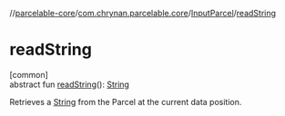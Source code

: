 //[parcelable-core](../../../index.md)/[com.chrynan.parcelable.core](../index.md)/[InputParcel](index.md)/[readString](read-string.md)

# readString

[common]\
abstract fun [readString](read-string.md)(): [String](https://kotlinlang.org/api/latest/jvm/stdlib/kotlin/-string/index.html)

Retrieves a [String](https://kotlinlang.org/api/latest/jvm/stdlib/kotlin/-string/index.html) from the Parcel at the current data position.
